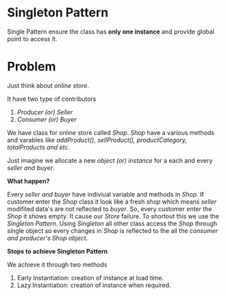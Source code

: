 # Singleton Pattern

Single Pattern ensure the class has **only one instance** and provide global point to access it.

# Problem 
Just think about _online store_.

It have two type of contributors

1) _Producer (or) Seller_
2) _Consumer (or) Buyer_
    
We have class for online store called _Shop_. _Shop_ have a various methods and varables like _addProduct(), sellProduct(), productCategory, totalProducts and etc_.
    
 Just imagine we allocate a new _object (or) instance_ for a each and every _seller and buyer_.
 
 **What happen?**
 
 Every _seller and buyer_ have indiviual variable and methods in _Shop_. If customer enter the _Shop_ class it look like a fresh _shop_ which means _seller_ modifited data's are not reflected to _buyer_. So, every customer enter the _Shop_ it shows empty. It cause our  _Store_ failure. To shortout this we use the _Singleton Pattern_. Using _Singleton_ all other class access the _Shop_ through single object so every changes in _Shop_ is reflected to the all the _consumer and producer's Shop object_.
    
**Stops to achieve Singleton Pattern**
    
   We achieve it through two methods    
   1) Early Instantiation: creation of instance at load time.
   2) Lazy Instantiation: creation of instance when required.
